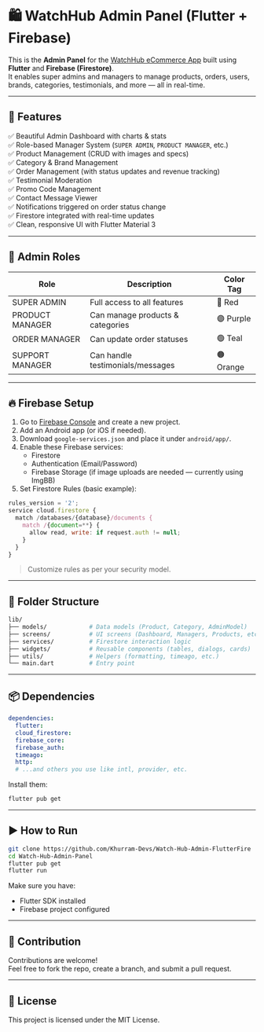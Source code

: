 # 🛍️ WatchHub Admin Panel (Flutter + Firebase)

This is the **Admin Panel** for the [WatchHub eCommerce App](https://github.com/Khurram-Devs/Watch-Hub-FlutterFire) built using **Flutter** and **Firebase (Firestore)**.  
It enables super admins and managers to manage products, orders, users, brands, categories, testimonials, and more — all in real-time.

---

## 🚀 Features

✅ Beautiful Admin Dashboard with charts & stats  
✅ Role-based Manager System (`SUPER ADMIN`, `PRODUCT MANAGER`, etc.)  
✅ Product Management (CRUD with images and specs)  
✅ Category & Brand Management  
✅ Order Management (with status updates and revenue tracking)  
✅ Testimonial Moderation  
✅ Promo Code Management  
✅ Contact Message Viewer  
✅ Notifications triggered on order status change  
✅ Firestore integrated with real-time updates  
✅ Clean, responsive UI with Flutter Material 3

---

## 🧠 Admin Roles

| Role            | Description                      | Color Tag |
| --------------- | -------------------------------- | --------- |
| SUPER ADMIN     | Full access to all features      | 🔴 Red    |
| PRODUCT MANAGER | Can manage products & categories | 🟣 Purple |
| ORDER MANAGER   | Can update order statuses        | 🟢 Teal   |
| SUPPORT MANAGER | Can handle testimonials/messages | 🟠 Orange |

---

## 🔥 Firebase Setup

1. Go to [Firebase Console](https://console.firebase.google.com/) and create a new project.
2. Add an Android app (or iOS if needed).
3. Download `google-services.json` and place it under `android/app/`.
4. Enable these Firebase services:
   - Firestore
   - Authentication (Email/Password)
   - Firebase Storage (if image uploads are needed — currently using ImgBB)
5. Set Firestore Rules (basic example):

```js
rules_version = '2';
service cloud.firestore {
  match /databases/{database}/documents {
    match /{document=**} {
      allow read, write: if request.auth != null;
    }
  }
}
```

> Customize rules as per your security model.

---

## 📁 Folder Structure

```bash
lib/
├── models/            # Data models (Product, Category, AdminModel)
├── screens/           # UI screens (Dashboard, Managers, Products, etc.)
├── services/          # Firestore interaction logic
├── widgets/           # Reusable components (tables, dialogs, cards)
├── utils/             # Helpers (formatting, timeago, etc.)
└── main.dart          # Entry point
```

---

## 📦 Dependencies

```yaml
dependencies:
  flutter:
  cloud_firestore:
  firebase_core:
  firebase_auth:
  timeago:
  http:
  # ...and others you use like intl, provider, etc.
```

Install them:

```bash
flutter pub get
```

---

## ▶️ How to Run

```bash
git clone https://github.com/Khurram-Devs/Watch-Hub-Admin-FlutterFire
cd Watch-Hub-Admin-Panel
flutter pub get
flutter run
```

Make sure you have:

- Flutter SDK installed
- Firebase project configured

---

## 🙋 Contribution

Contributions are welcome!  
Feel free to fork the repo, create a branch, and submit a pull request.

---

## 📄 License

This project is licensed under the MIT License.
